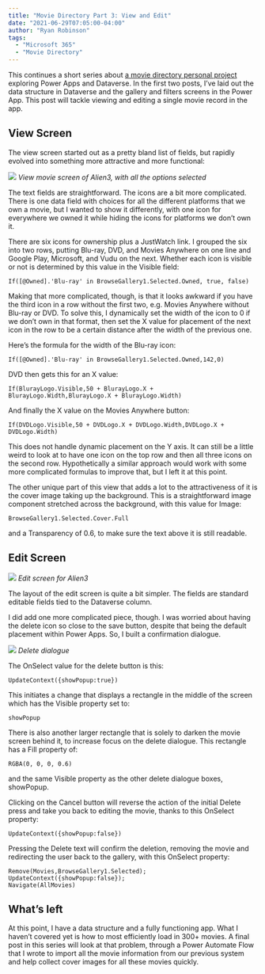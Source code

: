 ```yaml
---
title: "Movie Directory Part 3: View and Edit"
date: "2021-06-29T07:05:00-04:00"
author: "Ryan Robinson"
tags:
  - "Microsoft 365"
  - "Movie Directory"
---
```


This continues a short series about [a movie directory personal project](/tags/movie-directory/) exploring Power Apps and Dataverse. In the first two posts, I’ve laid out the data structure in Dataverse and the gallery and filters screens in the Power App. This post will tackle viewing and editing a single movie record in the app.

## View Screen

The view screen started out as a pretty bland list of fields, but rapidly evolved into something more attractive and more functional:

![](/assets/img/2021/06/View-Movie.png)
_View movie screen of Alien3, with all the options selected_

The text fields are straightforward. The icons are a bit more complicated. There is one data field with choices for all the different platforms that we own a movie, but I wanted to show it differently, with one icon for everywhere we owned it while hiding the icons for platforms we don’t own it.

There are six icons for ownership plus a JustWatch link. I grouped the six into two rows, putting Blu-ray, DVD, and Movies Anywhere on one line and Google Play, Microsoft, and Vudu on the next. Whether each icon is visible or not is determined by this value in the Visible field:

```
If([@Owned].'Blu-ray' in BrowseGallery1.Selected.Owned, true, false)
```

Making that more complicated, though, is that it looks awkward if you have the third icon in a row without the first two, e.g. Movies Anywhere without Blu-ray or DVD. To solve this, I dynamically set the width of the icon to 0 if we don’t own in that format, then set the X value for placement of the next icon in the row to be a certain distance after the width of the previous one.

Here’s the formula for the width of the Blu-ray icon:

```
If([@Owned].'Blu-ray' in BrowseGallery1.Selected.Owned,142,0)
```

DVD then gets this for an X value:

```
If(BlurayLogo.Visible,50 + BlurayLogo.X + BlurayLogo.Width,BlurayLogo.X + BlurayLogo.Width)
```

And finally the X value on the Movies Anywhere button:

```
If(DVDLogo.Visible,50 + DVDLogo.X + DVDLogo.Width,DVDLogo.X + DVDLogo.Width)
```

This does not handle dynamic placement on the Y axis. It can still be a little weird to look at to have one icon on the top row and then all three icons on the second row. Hypothetically a similar approach would work with some more complicated formulas to improve that, but I left it at this point.

The other unique part of this view that adds a lot to the attractiveness of it is the cover image taking up the background. This is a straightforward image component stretched across the background, with this value for Image:

```
BrowseGallery1.Selected.Cover.Full
```

and a Transparency of 0.6, to make sure the text above it is still readable.

## Edit Screen

![](/assets/img/2021/06/Edit-screen.png)
_Edit screen for Alien3_

The layout of the edit screen is quite a bit simpler. The fields are standard editable fields tied to the Dataverse column.

I did add one more complicated piece, though. I was worried about having the delete icon so close to the save button, despite that being the default placement within Power Apps. So, I built a confirmation dialogue.

![](/assets/img/2021/06/Delete-dialogue.png)
_Delete dialogue_

The OnSelect value for the delete button is this:

```
UpdateContext({showPopup:true})
```

This initiates a change that displays a rectangle in the middle of the screen which has the Visible property set to:

```
showPopup
```

There is also another larger rectangle that is solely to darken the movie screen behind it, to increase focus on the delete dialogue. This rectangle has a Fill property of:

```
RGBA(0, 0, 0, 0.6)
```

and the same Visible property as the other delete dialogue boxes, showPopup.

Clicking on the Cancel button will reverse the action of the initial Delete press and take you back to editing the movie, thanks to this OnSelect property:

```
UpdateContext({showPopup:false})
```

Pressing the Delete text will confirm the deletion, removing the movie and redirecting the user back to the gallery, with this OnSelect property:

```
Remove(Movies,BrowseGallery1.Selected);
UpdateContext({showPopup:false});
Navigate(AllMovies)
```

## What’s left

At this point, I have a data structure and a fully functioning app. What I haven’t covered yet is how to most efficiently load in 300+ movies. A final post in this series will look at that problem, through a Power Automate Flow that I wrote to import all the movie information from our previous system and help collect cover images for all these movies quickly.
